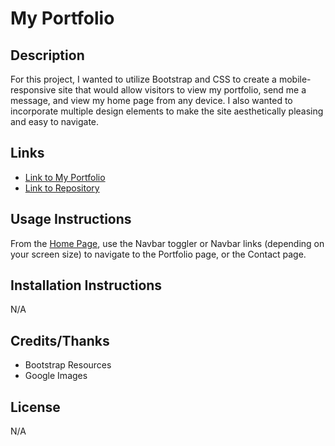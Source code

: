 # My Portfolio

## Description
For this project, I wanted to utilize Bootstrap and CSS to create a mobile-responsive site that would allow visitors to view my portfolio, send me a message, and view my home page from any device. 
I also wanted to incorporate multiple design elements to make the site aesthetically pleasing and easy to navigate.

## Links
- [Link to My Portfolio](https://dfkestner.github.io/Responsive-Portfolio/)
- [Link to Repository](https://github.com/dfkestner/Responsive-Portfolio)

## Usage Instructions
From the [Home Page](https://dfkestner.github.io/Responsive-Portfolio/), use the Navbar toggler or Navbar links (depending on your screen size) to navigate to the Portfolio page, or the Contact page. 

## Installation Instructions
N/A

## Credits/Thanks
- Bootstrap Resources
- Google Images

## License
N/A
